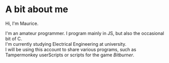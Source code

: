 # A bit about me

Hi, I'm Maurice.

I'm an amateur programmer. I program mainly in JS, but also the occasional bit of C.  
I'm currently studying Electrical Engineering at university.  
I will be using this account to share various programs, such as Tampermonkey userScripts or scripts for the game *Bitburner*.

<!---
MPJ-K/MPJ-K is a ✨ special ✨ repository because its `README.md` (this file) appears on your GitHub profile.
You can click the Preview link to take a look at your changes.
--->
